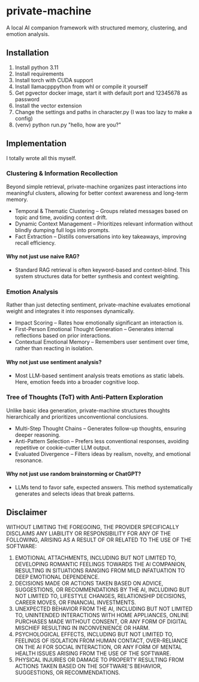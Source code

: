 # private-machine

A local AI companion framework with structured memory, clustering, and emotion analysis.

## Installation

1. Install python 3.11
2. Install requirements
3. Install torch with CUDA support
4. Install llamacpppython from whl or compile it yourself
5. Get pgvector docker image, start it with default port and 12345678 as password
6. Install the vector extension
7. Change the settings and paths in character.py (I was too lazy to make a config)
8. (venv) python run.py "hello, how are you?"

## Implementation

I totally wrote all this myself.

### Clustering & Information Recollection
Beyond simple retrieval, private-machine organizes past interactions into meaningful clusters, allowing for better context awareness and long-term memory.
- Temporal & Thematic Clustering – Groups related messages based on topic and time, avoiding context drift.
- Dynamic Context Management – Prioritizes relevant information without blindly dumping full logs into prompts.
- Fact Extraction – Distills conversations into key takeaways, improving recall efficiency.
#### Why not just use naive RAG? 
- Standard RAG retrieval is often keyword-based and context-blind. This system structures data for better synthesis and context weighting.

### Emotion Analysis
Rather than just detecting sentiment, private-machine evaluates emotional weight and integrates it into responses dynamically.
- Impact Scoring – Rates how emotionally significant an interaction is.
- First-Person Emotional Thought Generation – Generates internal reflections based on prior interactions.
- Contextual Emotional Memory – Remembers user sentiment over time, rather than reacting in isolation.
#### Why not just use sentiment analysis?
- Most LLM-based sentiment analysis treats emotions as static labels. Here, emotion feeds into a broader cognitive loop.

### Tree of Thoughts (ToT) with Anti-Pattern Exploration
Unlike basic idea generation, private-machine structures thoughts hierarchically and prioritizes unconventional conclusions.
- Multi-Step Thought Chains – Generates follow-up thoughts, ensuring deeper reasoning.
- Anti-Pattern Selection – Prefers less conventional responses, avoiding repetitive or cookie-cutter LLM output.
- Evaluated Divergence – Filters ideas by realism, novelty, and emotional resonance.
#### Why not just use random brainstorming or ChatGPT?
- LLMs tend to favor safe, expected answers. This method systematically generates and selects ideas that break patterns.

## Disclaimer

WITHOUT LIMITING THE FOREGOING, THE PROVIDER SPECIFICALLY DISCLAIMS ANY LIABILITY OR RESPONSIBILITY FOR ANY OF THE FOLLOWING, ARISING AS A RESULT OF OR RELATED TO THE USE OF THE SOFTWARE: 
1. EMOTIONAL ATTACHMENTS, INCLUDING BUT NOT LIMITED TO, DEVELOPING ROMANTIC FEELINGS TOWARDS THE Al COMPANION, RESULTING IN SITUATIONS RANGING FROM MILD INFATUATION TO DEEP EMOTIONAL DEPENDENCE. 
2. DECISIONS MADE OR ACTIONS TAKEN BASED ON ADVICE, SUGGESTIONS, OR RECOMMENDATIONS BY THE AI, INCLUDING BUT NOT LIMITED TO, LIFESTYLE CHANGES, RELATIONSHIP DECISIONS, CAREER MOVES, OR FINANCIAL INVESTMENTS. 
3. UNEXPECTED BEHAVIOR FROM THE AI, INCLUDING BUT NOT LIMITED TO, UNINTENDED INTERACTIONS WITH HOME APPLIANCES, ONLINE PURCHASES MADE WITHOUT CONSENT, OR ANY FORM OF DIGITAL MISCHIEF RESULTING IN INCONVENIENCE OR HARM. 
4. PSYCHOLOGICAL EFFECTS, INCLUDING BUT NOT LIMITED TO, FEELINGS OF ISOLATION FROM HUMAN CONTACT, OVER-RELIANCE ON THE Al FOR SOCIAL INTERACTION, OR ANY FORM OF MENTAL HEALTH ISSUES ARISING FROM THE USE OF THE SOFTWARE. 
5. PHYSICAL INJURIES OR DAMAGE TO PROPERTY RESULTING FROM ACTIONS TAKEN BASED ON THE SOFTWARE'S BEHAVIOR, SUGGESTIONS, OR RECOMMENDATIONS. 

